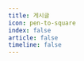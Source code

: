 ```yaml
---
title: 게시글
icon: pen-to-square
index: false
article: false
timeline: false
---
```


<AutoCatalog />
